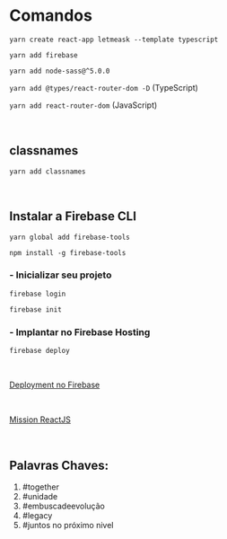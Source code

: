 # Comandos
`yarn create react-app letmeask --template typescript`

`yarn add firebase`

`yarn add node-sass@^5.0.0`

`yarn add @types/react-router-dom -D` (TypeScript)

`yarn add react-router-dom` (JavaScript)

<br>

## classnames
`yarn add classnames`

<br>

## Instalar a Firebase CLI
`yarn global add firebase-tools`

`npm install -g firebase-tools`

### - Inicializar seu projeto

`firebase login`

`firebase init`

### - Implantar no Firebase Hosting

`firebase deploy`

<br>

[Deployment no Firebase](https://create-react-app.dev/docs/deployment#firebase)

<br>

[Mission ReactJS](https://www.notion.so/Mission-ReactJS-f01ae1ba0f8148ad8f1defbf990be484)

<br>

## Palavras Chaves:
1. #together
2. #unidade
3. #embuscadeevolução
4. #legacy
5. #juntos no próximo nivel